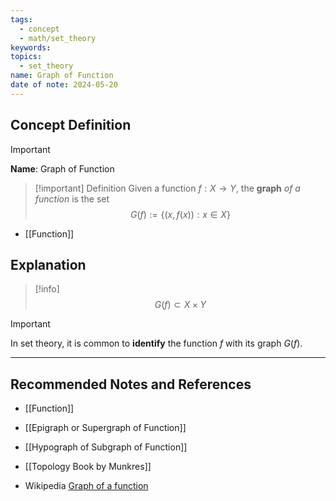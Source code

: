 ```yaml
---
tags:
  - concept
  - math/set_theory
keywords: 
topics:
  - set_theory
name: Graph of Function
date of note: 2024-05-20
---
```


## Concept Definition

>[!important]
>**Name**: Graph of Function

>[!important] Definition
>Given a function $f: X \to Y$, the **graph** *of a function* is the set
>$$
>G(f) := \left\{ (x,f(x)): x\in X \right\}
>$$

- [[Function]]
## Explanation

>[!info]
>$$
>G(f) \subset X \times Y
>$$

>[!important]
>In set theory, it is common to **identify** the function $f$ with its graph $G(f)$.


-----------
##  Recommended Notes and References

- [[Function]]

- [[Epigraph or Supergraph of Function]]
- [[Hypograph of Subgraph of Function]]

- [[Topology Book by Munkres]]

- Wikipedia [Graph of a function](https://en.wikipedia.org/wiki/Graph_of_a_function)